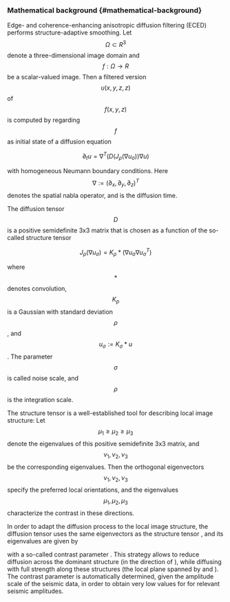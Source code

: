 ### Mathematical background {#mathematical-background}

Edge- and coherence-enhancing anisotropic diffusion filtering (ECED) performs structure-adaptive smoothing. Let $$\Omega\subset R^3$$  denote a three-dimensional image domain and $$f:\Omega\rightarrow R$$ be a scalar-valued image. Then a filtered version $$u(x,y,z,z)$$ of $$f(x,y,z)$$  is computed by regarding $$f$$ as initial state of a diffusion equation


$$
\partial_tu = \nabla ^T(D(J_\rho(\nabla u_\sigma ))\nabla u)
$$



with homogeneous Neumann boundary conditions. Here $$\nabla:=(\partial_x, \partial_y, \partial_z)^T$$ denotes the spatial nabla operator, and   is the diffusion time.

The diffusion tensor $$D$$ is a positive semidefinite 3x3 matrix that is chosen as a function of the so-called structure tensor


$$
J_\rho(\nabla u_\sigma) = K_\rho *(\nabla u_\sigma \nabla u_\sigma^T)
$$



where  $$*$$ denotes convolution, $$K_p$$  is a Gaussian with standard deviation $$\rho$$ , and $$u_\sigma := K_\sigma*u$$ . The parameter $$\sigma$$ is called noise scale, and  $$\rho$$ is the integration scale.

The structure tensor is a well-established tool for describing local image structure: Let $$\mu_1\geq\mu_2\geq\mu_3$$ denote the eigenvalues of this positive semidefinite 3x3 matrix, and $$\nu_1,\nu_2,\nu_3$$ be the corresponding eigenvalues. Then the orthogonal eigenvectors $$\nu_1,\nu_2,\nu_3$$ specify the preferred local orientations, and the eigenvalues $$\mu_1,\mu_2,\mu_3$$ characterize the contrast in these directions.

In order to adapt the diffusion process to the local image structure, the diffusion tensor uses the same eigenvectors as the structure tensor , and its eigenvalues are given by

with a so-called contrast parameter . This strategy allows to reduce diffusion across the dominant structure (in the direction of ), while diffusing with full strength along these structures (the local plane spanned by and ). The contrast parameter is automatically determined, given the amplitude scale of the seismic data, in order to obtain very low values for for relevant seismic amplitudes.